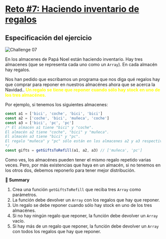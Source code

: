 # [Reto #7: Haciendo inventario de regalos](https://adventjs.dev/es/challenges/2022/7)

## Especificación del ejercicio

![Challenge 07](https://adventjs.dev/challenges-2022/7.svg)

En los almacenes de Papá Noel están haciendo inventario. Hay tres almacenes (que se representa cada uno como un `Array`). En cada almacén hay regalos.

Nos han pedido que escribamos un programa que nos diga qué regalos hay que comprar para reponer en nuestros almacénes ahora que se acerca la Navidad.. <strong style="color:yellow;">Un regalo se tiene que reponer cuando sólo hay stock en uno de los tres almacénes.</strong>

Por ejemplo, si tenemos los siguientes almacenes:

```javascript
const a1 = ['bici', 'coche', 'bici', 'bici']
const a2 = ['coche', 'bici', 'muñeca', 'coche']
const a3 = ['bici', 'pc', 'pc']
/* El almacén a1 tiene "bici" y "coche".
El almacén a2 tiene "coche", "bici" y "muñeca".
El almacén a3 tiene "bici" y "pc".
El regalo "muñeca" y "pc" sólo están en los almacenes a2 y a3 respectivamente.
*/
const gifts = getGiftsToRefill(a1, a2, a3) // ['muñeca', 'pc']
```

Como ves, los almacénes pueden tener el mismo regalo repetido varias veces. Pero, por más existencias que haya en un almacén, si no tenemos en los otros dos, debemos reponerlo para tener mejor distribución.

<strong>📝 Summary</strong>

1. Crea una función `getGiftsToRefill` que reciba tres `Array` como parámetros.
2. La función debe devolver un `Array` con los regalos que hay que reponer.
3. Un regalo se debe reponer cuando sólo hay stock en uno de los tres almacénes.
4. Si no hay ningún regalo que reponer, la función debe devolver un `Array` vacío.
5. Si hay más de un regalo que reponer, la función debe devolver un `Array` con todos los regalos que hay que reponer.
